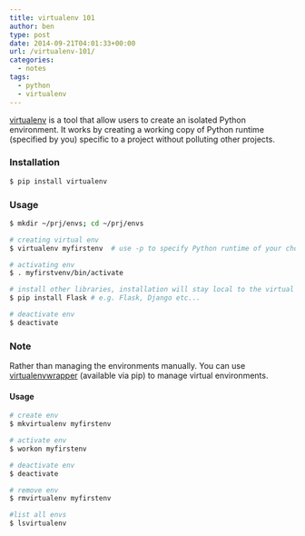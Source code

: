 ```yaml
---
title: virtualenv 101
author: ben
type: post
date: 2014-09-21T04:01:33+00:00
url: /virtualenv-101/
categories:
  - notes
tags:
  - python
  - virtualenv
---
```


[virtualenv][1] is a tool that allow users to create an isolated Python environment. It works by creating a working copy of Python runtime (specified by you) specific to a project without polluting other projects.

### Installation

```bash
$ pip install virtualenv
```

### Usage

```bash
$ mkdir ~/prj/envs; cd ~/prj/envs

# creating virtual env
$ virtualenv myfirstenv  # use -p to specify Python runtime of your choice

# activating env
$ . myfirstvenv/bin/activate

# install other libraries, installation will stay local to the virtual env
$ pip install Flask # e.g. Flask, Django etc...

# deactivate env
$ deactivate
```

### Note

Rather than managing the environments manually. You can use [virtualenvwrapper][2] (available via pip) to manage virtual environments.

#### Usage

```bash
# create env
$ mkvirtualenv myfirstenv

# activate env
$ workon myfirstenv

# deactivate env
$ deactivate

# remove env
$ rmvirtualenv myfirstenv

#list all envs
$ lsvirtualenv
```

[1]: http://pypi.python.org/pypi/virtualenv
[2]: http://virtualenvwrapper.readthedocs.org/en/latest/index.html
